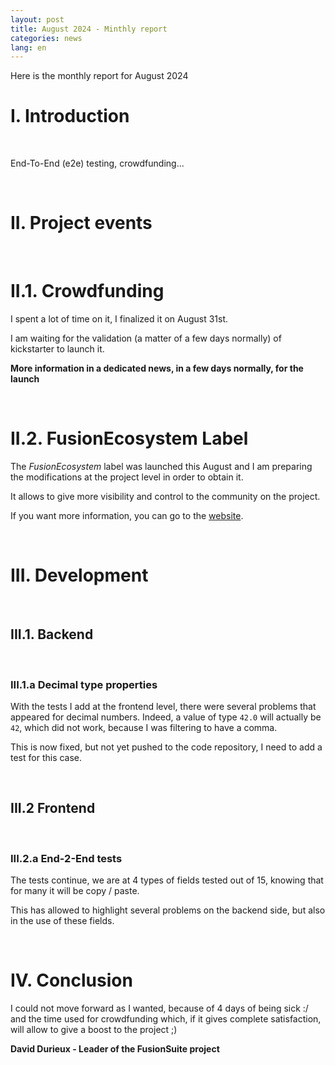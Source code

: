 ```yaml
---
layout: post
title: August 2024 - Minthly report
categories: news
lang: en
---
```


Here is the monthly report for August 2024

# I. Introduction

<br>

End-To-End (e2e) testing, crowdfunding...

<br>

# II. Project events

<br>

# II.1. Crowdfunding

I spent a lot of time on it, I finalized it on August 31st.

I am waiting for the validation (a matter of a few days normally) of kickstarter to launch it.

**More information in a dedicated news, in a few days normally, for the launch**

<br>

# II.2. FusionEcosystem Label

The *FusionEcosystem* label was launched this August and I am preparing the modifications at the project level in order to obtain it.

It allows to give more visibility and control to the community on the project.

If you want more information, you can go to the [website](https://fusionecosystem.org).

<br>

# III. Development

<br>

## III.1. Backend

<br>

### III.1.a Decimal type properties

With the tests I add at the frontend level, there were several problems that appeared for decimal numbers. Indeed, a value of type `42.0` will actually be `42`, which did not work, because I was filtering to have a comma.

This is now fixed, but not yet pushed to the code repository, I need to add a test for this case.

<br>

## III.2 Frontend

<br>

### III.2.a End-2-End tests

The tests continue, we are at 4 types of fields tested out of 15, knowing that for many it will be copy / paste.

This has allowed to highlight several problems on the backend side, but also in the use of these fields.

<br>

# IV. Conclusion

I could not move forward as I wanted, because of 4 days of being sick :/ and the time used for crowdfunding which, if it gives complete satisfaction, will allow to give a boost to the project ;)

**David Durieux - Leader of the FusionSuite project**
